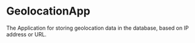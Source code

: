 # GeolocationApp
 The Application for storing geolocation data in the database, based on IP address or URL.
